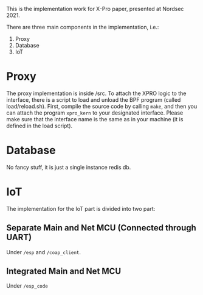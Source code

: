 This is the implementation work for X-Pro paper, presented at Nordsec 2021. 

There are three main components in the implementation, i.e.:
1. Proxy
2. Database
3. IoT 

# Proxy
The proxy implementation is inside /src. To attach the XPRO logic to the interface, there is a script to load and unload the BPF program (called load/reload.sh). First, compile the source code by calling `make`, and then you can attach the program `xpro_kern` to your designated interface. Please make sure that the interface name is the same as in your machine (it is defined in the load script). 

# Database
No fancy stuff, it is just a single instance redis db. 

# IoT
The implementation for the IoT part is divided into two part:
## Separate Main and Net MCU (Connected through UART)
Under `/esp` and `/coap_client`.
## Integrated Main and Net MCU
Under `/esp_code`
